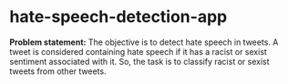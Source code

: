 # hate-speech-detection-app

**Problem statement:**
The objective is to detect hate speech in tweets. A tweet is considered containing hate speech if it has a racist or sexist sentiment associated with it. So, the task is to classify racist or sexist tweets from other tweets.
